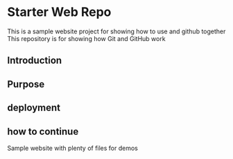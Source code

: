 # Starter Web Repo
This is a sample website project for showing how to use and github together
This repository is for showing how Git and GitHub work
## Introduction
## Purpose
## deployment
## how to continue

Sample website with plenty of files for demos